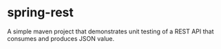 # spring-rest
A simple maven project that demonstrates unit testing of a REST API that consumes and produces JSON value.
